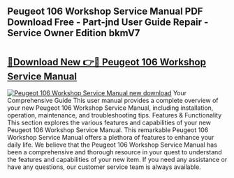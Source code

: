 ## Peugeot 106 Workshop Service Manual PDF Download Free - Part-jnd User Guide Repair - Service Owner Edition bkmV7

# <h2><a href="http://bc71637.oget.top/?id=Peugeot+106+Workshop+Service+Manual">🔗Download New 👉🔴 Peugeot 106 Workshop Service Manual</a></h2>

[![Peugeot 106 Workshop Service Manual new download](https://i.imgur.com/5g1atiW.png)](http://bc71637.oget.top/?id=Peugeot+106+Workshop+Service+Manual)
Your Comprehensive Guide This user manual provides a complete overview of your new Peugeot 106 Workshop Service Manual, including installation, operation, maintenance, and troubleshooting tips. Features & Functionality This section explores the various features and capabilities of your new Peugeot 106 Workshop Service Manual. This remarkable Peugeot 106 Workshop Service Manual offers a plethora of features to enhance your daily life. We believe that the Peugeot 106 Workshop Service Manual has been a comprehensive and thorough resource in your quest to understand the features and capabilities of your new item. If you need any assistance or have any questions, our customer service team is always available.
